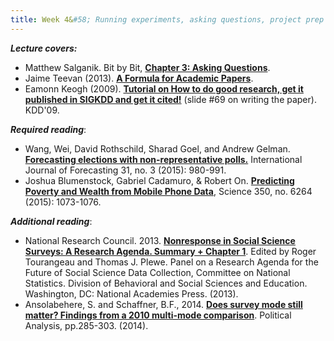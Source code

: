 ```yaml
---
title: Week 4&#58; Running experiments, asking questions, project prep
---
```


***Lecture covers:*** 

- Matthew Salganik. Bit by Bit, [**Chapter 3: Asking Questions**](https://www.bitbybitbook.com/en/1st-ed/asking-questions/).
- Jaime Teevan (2013). [**A Formula for Academic Papers**](http://slowsearching.blogspot.com/2013/11/a-formula-for-academic-papers.html).
- Eamonn Keogh (2009). [**Tutorial on How to do good research, get it published in SIGKDD and get it cited!**](http://www.cs.ucr.edu/~eamonn/Keogh_SIGKDD09_tutorial.pdf) (slide #69 on writing the paper). KDD'09.

***Required reading***:

- Wang, Wei, David Rothschild, Sharad Goel, and Andrew Gelman. [**Forecasting elections with non-representative polls.**](https://www-sciencedirect-com.bengurionu.idm.oclc.org/science/article/pii/S0169207014000879) International Journal of Forecasting 31, no. 3 (2015): 980-991.
- Joshua Blumenstock, Gabriel Cadamuro, & Robert On. [**Predicting Poverty and Wealth from Mobile Phone Data**](https://science.sciencemag.org/content/350/6264/1073), Science 350, no. 6264 (2015): 1073-1076.

***Additional reading***:

- National Research Council. 2013. [**Nonresponse in Social Science Surveys: A Research Agenda. Summary + Chapter 1**](https://ebookcentral-proquest-com.bengurionu.idm.oclc.org/lib/bgu-ebooks/reader.action?docID=3379255&ppg=22#ppg=16). Edited by Roger Tourangeau and Thomas J. Plewe. Panel on a Research Agenda for the Future of Social Science Data Collection, Committee on National Statistics. Division of Behavioral and Social Sciences and Education. Washington, DC: National Academies Press. (2013).
- Ansolabehere, S. and Schaffner, B.F., 2014. [**Does survey mode still matter? Findings from a 2010 multi-mode comparison**](https://www-jstor-org.bengurionu.idm.oclc.org/stable/24573071?seq=1#metadata_info_tab_contents). Political Analysis, pp.285-303. (2014).